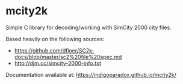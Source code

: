 # mcity2k

Simple C library for decoding/working with SimCity 2000 city files.

Based heavily on the following sources:

 * https://github.com/dfloer/SC2k-docs/blob/master/sc2%20file%20spec.md
 * http://djm.cc/simcity-2000-info.txt

Documentation available at: https://indigoparadox.github.io/mcity2k/
